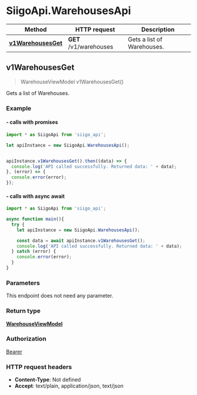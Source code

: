 # SiigoApi.WarehousesApi

Method | HTTP request | Description
------------- | ------------- | -------------
[**v1WarehousesGet**](WarehousesApi.md#v1WarehousesGet) | **GET** /v1/warehouses | Gets a list of Warehouses.




## v1WarehousesGet

> WarehouseViewModel v1WarehousesGet()

Gets a list of Warehouses.

### Example

#### - calls with promises

```javascript
import * as SiigoApi from 'siigo_api';

let apiInstance = new SiigoApi.WarehousesApi();


apiInstance.v1WarehousesGet().then((data) => {
  console.log('API called successfully. Returned data: ' + data);
}, (error) => {
  console.error(error);
});
```
#### - calls with async await

```javascript
import * as SiigoApi from 'siigo_api';

async function main(){
  try {
    let apiInstance = new SiigoApi.WarehousesApi();

    const data = await apiInstance.v1WarehousesGet();
    console.log('API called successfully. Returned data: ' + data);
  } catch (error) {
    console.error(error);
  }
}
```


### Parameters

This endpoint does not need any parameter.

### Return type

[**WarehouseViewModel**](WarehouseViewModel.md)

### Authorization

[Bearer](../README.md#Bearer)

### HTTP request headers

- **Content-Type**: Not defined
- **Accept**: text/plain, application/json, text/json

